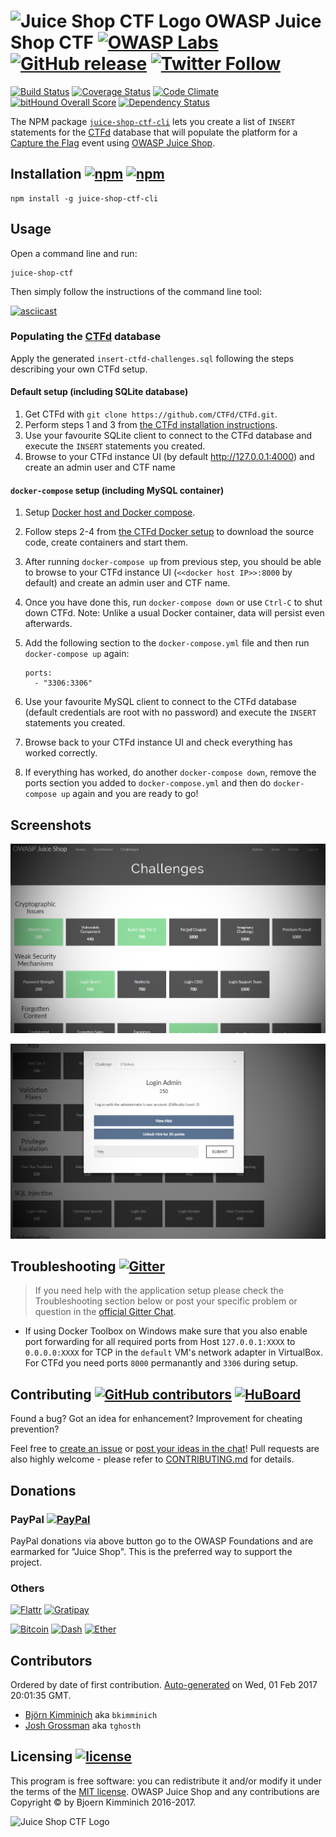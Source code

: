 # ![Juice Shop CTF Logo](https://raw.githubusercontent.com/bkimminich/juice-shop-ctf/develop/images/JuiceShopCTF_Logo_100px.png) OWASP Juice Shop CTF [![OWASP Labs](https://img.shields.io/badge/owasp-lab%20project-f7b73c.svg)](https://www.owasp.org/index.php/OWASP_Project_Inventory#tab=Labs_Projects) [![GitHub release](https://img.shields.io/github/release/bkimminich/juice-shop-ctf.svg)](https://github.com/bkimminich/juice-shop-ctf/releases/latest) [![Twitter Follow](https://img.shields.io/twitter/follow/owasp_juiceshop.svg?style=social&label=Follow)](https://twitter.com/owasp_juiceshop)

[![Build Status](https://travis-ci.org/bkimminich/juice-shop-ctf.svg?branch=master)](https://travis-ci.org/bkimminich/juice-shop-ctf)
[![Coverage Status](https://coveralls.io/repos/github/bkimminich/juice-shop-ctf/badge.svg?branch=master)](https://coveralls.io/github/bkimminich/juice-shop-ctf?branch=master)
[![Code Climate](https://codeclimate.com/github/bkimminich/juice-shop-ctf/badges/gpa.svg)](https://codeclimate.com/github/bkimminich/juice-shop-ctf)
[![bitHound Overall Score](https://www.bithound.io/github/bkimminich/juice-shop-ctf/badges/score.svg)](https://www.bithound.io/github/bkimminich/juice-shop-ctf)
[![Dependency Status](https://gemnasium.com/badges/github.com/bkimminich/juice-shop-ctf.svg)](https://gemnasium.com/github.com/bkimminich/juice-shop-ctf)

The NPM package
[`juice-shop-ctf-cli`](https://www.npmjs.com/package/juice-shop-ctf-cli)
lets you create a list of `INSERT` statements for the
[CTFd](https://ctfd.io) database that will populate the platform for a
[Capture the Flag](https://en.wikipedia.org/wiki/Capture_the_flag#Computer_security)
event using
[OWASP Juice Shop](https://www.owasp.org/index.php/OWASP_Juice_Shop_Project).

## Installation [![npm](https://img.shields.io/npm/dm/juice-shop-ctf-cli.svg)](https://www.npmjs.com/package/juice-shop-ctf-cli) [![npm](https://img.shields.io/npm/dt/juice-shop-ctf-cli.svg)](https://www.npmjs.com/package/juice-shop-ctf-cli)

```
npm install -g juice-shop-ctf-cli
```

## Usage

Open a command line and run:

```
juice-shop-ctf
```

Then simply follow the instructions of the command line tool:

[![asciicast](https://asciinema.org/a/10i99ciofsl16j442rkn2iunb.png)](https://asciinema.org/a/10i99ciofsl16j442rkn2iunb)

### Populating the [CTFd](https://ctfd.io) database

Apply the generated `insert-ctfd-challenges.sql` following the steps
describing your own CTFd setup.

#### Default setup (including SQLite database)

1. Get CTFd with `git clone https://github.com/CTFd/CTFd.git`.
2. Perform steps 1 and 3 from
   [the CTFd installation instructions](https://github.com/CTFd/CTFd#install).
3. Use your favourite SQLite client to connect to the CTFd database and
   execute the `INSERT` statements you created.
4. Browse to your CTFd instance UI (by default <http://127.0.0.1:4000>)
   and create an admin user and CTF name

#### `docker-compose` setup (including MySQL container)

1. Setup
   [Docker host and Docker compose](https://docs.docker.com/compose/install/).
2. Follow steps 2-4 from
   [the CTFd Docker setup](https://github.com/isislab/CTFd/wiki/Deployment#docker)
   to download the source code, create containers and start them.
3. After running `docker-compose up` from previous step, you should be
   able to browse to your CTFd instance UI (`<<docker host IP>>:8000` by
   default) and create an admin user and CTF name.
4. Once you have done this, run `docker-compose down` or use `Ctrl-C` to
   shut down CTFd. Note: Unlike a usual Docker container, data will
   persist even afterwards.
5. Add the following section to the `docker-compose.yml` file and then
   run `docker-compose up` again:

   ```
   ports:
     - "3306:3306"
   ```

6. Use your favourite MySQL client to connect to the CTFd database
   (default credentials are root with no password) and execute the
   `INSERT` statements you created.
7. Browse back to your CTFd instance UI and check everything has worked
   correctly.
8. If everything has worked, do another `docker-compose down`, remove
   the ports section you added to `docker-compose.yml` and then do
   `docker-compose up` again and you are ready to go!

## Screenshots

![CTFd challenge overview](screenshots/ctfd_1.png)

![CTFd challenge details](screenshots/ctfd_2.png)

## Troubleshooting [![Gitter](http://img.shields.io/badge/gitter-join%20chat-1dce73.svg)](https://gitter.im/bkimminich/juice-shop)

> If you need help with the application setup please check the
> Troubleshooting section below or post your specific problem or
> question in the
> [official Gitter Chat](https://gitter.im/bkimminich/juice-shop).

- If using Docker Toolbox on Windows make sure that you also enable port
  forwarding for all required ports from Host `127.0.0.1:XXXX` to
  `0.0.0.0:XXXX` for TCP in the `default` VM's network adapter in
  VirtualBox. For CTFd you need ports `8000` permanantly and `3306`
  during setup.

## Contributing [![GitHub contributors](https://img.shields.io/github/contributors/bkimminich/juice-shop-ctf.svg)](https://github.com/bkimminich/juice-shop-ctf/graphs/contributors) [![HuBoard](http://img.shields.io/badge/Hu-Board-blue.svg)](https://huboard.com/bkimminich/juice-shop-ctf)

Found a bug? Got an idea for enhancement? Improvement for cheating
prevention?

Feel free to
[create an issue](https://github.com/bkimminich/juice-shop-ctf/issues)
or
[post your ideas in the chat](https://gitter.im/bkimminich/juice-shop)!
Pull requests are also highly welcome - please refer to
[CONTRIBUTING.md](CONTRIBUTING.md) for details.

## Donations

### PayPal [![PayPal](https://www.paypalobjects.com/en_US/i/btn/btn_donate_SM.gif)](https://www.paypal.com/cgi-bin/webscr?cmd=_donations&business=paypal%40owasp%2eorg&lc=BM&item_name=OWASP%20Juice%20Shop&item_number=OWASP%20Foundation&no_note=0&currency_code=USD&bn=PP%2dDonationsBF)

PayPal donations via above button go to the OWASP Foundations and are
earmarked for "Juice Shop". This is the preferred way to support the
project.

### Others

[![Flattr](https://api.flattr.com/button/flattr-badge-large.png)](https://flattr.com/thing/3856930/bkimminichjuice-shop-on-GitHub)
[![Gratipay](http://img.shields.io/gratipay/team/juice-shop.svg)](https://gratipay.com/juice-shop)

[![Bitcoin](https://img.shields.io/badge/bitcoin-1AbKfgvw9psQ41NbLi8kufDQTezwG8DRZm-orange.svg)](https://blockchain.info/address/1AbKfgvw9psQ41NbLi8kufDQTezwG8DRZm)
[![Dash](https://img.shields.io/badge/dash-Xr556RzuwX6hg5EGpkybbv5RanJoZN17kW-blue.svg)](https://explorer.dash.org/address/Xr556RzuwX6hg5EGpkybbv5RanJoZN17kW)
[![Ether](https://img.shields.io/badge/ether-0x0f933ab9fcaaa782d0279c300d73750e1311eae6-lightgrey.svg)](https://etherscan.io/address/0x0f933ab9fcaaa782d0279c300d73750e1311eae6)

## Contributors

Ordered by date of first contribution.
[Auto-generated](https://github.com/dtrejo/node-authors) on Wed, 01 Feb
2017 20:01:35 GMT.

- [Björn Kimminich](https://github.com/bkimminich) aka `bkimminich`
- [Josh Grossman](https://github.com/tghosth) aka `tghosth`

## Licensing [![license](https://img.shields.io/github/license/bkimminich/juice-shop-ctf-server.svg)](LICENSE)

This program is free software: you can redistribute it and/or modify it
under the terms of the [MIT license](LICENSE). OWASP Juice Shop and any
contributions are Copyright © by Bjoern Kimminich 2016-2017.

![Juice Shop CTF Logo](https://raw.githubusercontent.com/bkimminich/juice-shop-ctf/develop/images/JuiceShopCTF_Logo.png)
